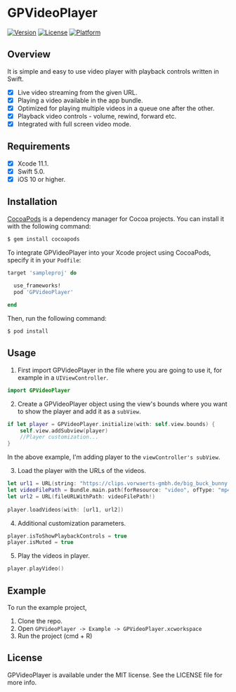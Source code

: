 # GPVideoPlayer

[![Version](https://img.shields.io/cocoapods/v/GPVideoPlayer.svg?style=flat)](https://cocoapods.org/pods/GPVideoPlayer)
[![License](https://img.shields.io/cocoapods/l/GPVideoPlayer.svg?style=flat)](https://cocoapods.org/pods/GPVideoPlayer)
[![Platform](https://img.shields.io/cocoapods/p/GPVideoPlayer.svg?style=flat)](https://cocoapods.org/pods/GPVideoPlayer)

## Overview
It is simple and easy to use video player with playback controls written in Swift.

- [x] Live video streaming from the given URL.
- [x] Playing a video available in the app bundle.
- [x] Optimized for playing multiple videos in a queue one after the other.
- [x] Playback video controls - volume, rewind, forward etc.
- [x] Integrated with full screen video mode.

## Requirements

- [x] Xcode 11.1.
- [x] Swift 5.0.
- [x] iOS 10 or higher.

## Installation

[CocoaPods](http://cocoapods.org) is a dependency manager for Cocoa projects. You can install it with the following command:

```bash
$ gem install cocoapods
```

To integrate GPVideoPlayer into your Xcode project using CocoaPods, specify it in your `Podfile`:

```ruby
target 'sampleproj' do

  use_frameworks!
  pod 'GPVideoPlayer'
  
end
```

Then, run the following command:

```bash
$ pod install
```

## Usage

1. First import GPVideoPlayer in the file where you are going to use it, for example in a `UIViewController`.
```swift
import GPVideoPlayer
```

2. Create a GPVideoPlayer object using the view's bounds where you want to show the player and add it as a `subView`. 
```swift
if let player = GPVideoPlayer.initialize(with: self.view.bounds) {
    self.view.addSubview(player)
    //Player customization...
}
```
In the above example, I'm adding player to the `viewController's subView`.

3. Load the player with the URLs of the videos.
```swift
let url1 = URL(string: "https://clips.vorwaerts-gmbh.de/big_buck_bunny.mp4")!
let videoFilePath = Bundle.main.path(forResource: "video", ofType: "mp4")
let url2 = URL(fileURLWithPath: videoFilePath!)
            
player.loadVideos(with: [url1, url2])
```

4. Additional customization parameters.
```swift
player.isToShowPlaybackControls = true
player.isMuted = true
```

5. Play the videos in player.
```swift
player.playVideo()
```

## Example

To run the example project, 

1. Clone the repo.
2. Open `GPVideoPlayer -> Example -> GPVideoPlayer.xcworkspace`
3. Run the project (cmd + R)

## License

GPVideoPlayer is available under the MIT license. See the LICENSE file for more info.
